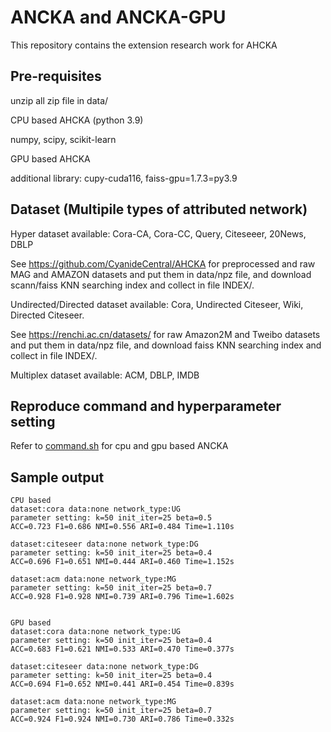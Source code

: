 # ANCKA and ANCKA-GPU
This repository contains the extension research work for AHCKA

## Pre-requisites
unzip all zip file in data/

CPU based AHCKA (python 3.9)

numpy, scipy, scikit-learn

GPU based AHCKA

additional library: cupy-cuda116, faiss-gpu=1.7.3=py3.9

## Dataset (Multipile types of attributed network)

Hyper dataset available: Cora-CA, Cora-CC, Query, Citeseeer, 20News, DBLP 

See https://github.com/CyanideCentral/AHCKA for preprocessed and raw MAG and AMAZON datasets and put them in data/npz file, and download scann/faiss KNN searching index and collect in file INDEX/.

Undirected/Directed dataset available: Cora, Undirected Citeseer, Wiki, Directed Citeseer.

See https://renchi.ac.cn/datasets/ for raw Amazon2M and Tweibo datasets and put them in data/npz file, and download faiss KNN searching index and collect in file INDEX/.

Multiplex dataset available: ACM, DBLP, IMDB

## Reproduce command and hyperparameter setting

Refer to [command.sh](command.sh) for cpu and gpu based ANCKA 

## Sample output
```
CPU based
dataset:cora data:none network_type:UG
parameter setting: k=50 init_iter=25 beta=0.5
ACC=0.723 F1=0.686 NMI=0.556 ARI=0.484 Time=1.110s

dataset:citeseer data:none network_type:DG
parameter setting: k=50 init_iter=25 beta=0.4
ACC=0.696 F1=0.651 NMI=0.444 ARI=0.460 Time=1.152s

dataset:acm data:none network_type:MG
parameter setting: k=50 init_iter=25 beta=0.7
ACC=0.928 F1=0.928 NMI=0.739 ARI=0.796 Time=1.602s


GPU based
dataset:cora data:none network_type:UG
parameter setting: k=50 init_iter=25 beta=0.4
ACC=0.683 F1=0.621 NMI=0.533 ARI=0.470 Time=0.377s

dataset:citeseer data:none network_type:DG
parameter setting: k=50 init_iter=25 beta=0.4
ACC=0.694 F1=0.652 NMI=0.441 ARI=0.454 Time=0.839s

dataset:acm data:none network_type:MG
parameter setting: k=50 init_iter=25 beta=0.7
ACC=0.924 F1=0.924 NMI=0.730 ARI=0.786 Time=0.332s
```